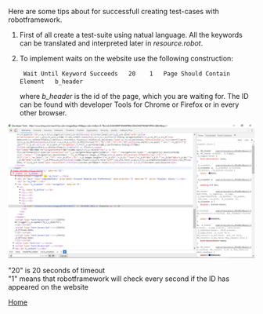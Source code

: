 Here are some tips about for successfull creating test-cases with robotframework.

1. First of all create a test-suite using natual language. All the keywords can be translated and interpreted later in _resource.robot_.
2. To implement waits on the website use the following construction:

        Wait Until Keyword Succeeds   20    1   Page Should Contain Element   b_header

    where _b_header_ is the id of the page, which you are waiting for. The ID can be found with developer Tools for Chrome or Firefox or in every other browser.

![](/images/devtools-id.png)

"20" is 20 seconds of timeout  
"1" means that robotframework will check every second if the ID has appeared on the website

[Home](https://illuminatt.github.io)
